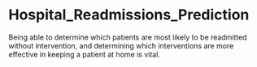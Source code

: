 # Hospital_Readmissions_Prediction
Being able to determine which patients are most likely to be readmitted without intervention, and determining which interventions are more effective in keeping a patient at home is vital.
